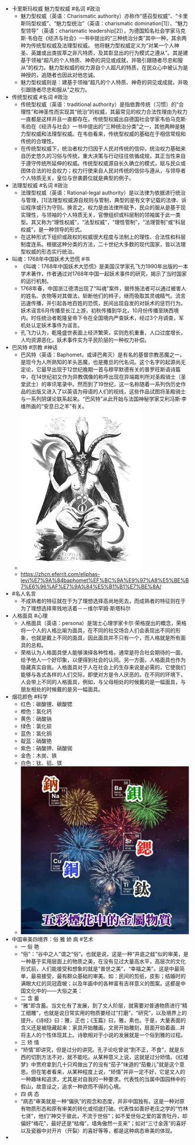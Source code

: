 - 卡里斯玛权威 魅力型权威 #名词 #政治
	- 魅力型权威（英语：Charismatic authority）亦称作“感召型权威”、“卡里斯玛型权威”、“魅力型统治”（英语：charismatic domination[1]）、“魅力型领导”（英语：charismatic leadership[2]），为德国知名社会学家马克斯·韦伯在《经济与社会》一书中提出的“三种统治分类”其中一种，其余两种为传统型权威及法理型权威。 他将魅力型权威定义为“对某一个人神圣、英雄或出类拔萃之非凡特质，及其彰显出的行为模式之遵从”。其是建基于领袖“超凡的个人特质、神奇的洞见或成就，并吸引跟随者尽忠和服从”的权力。魅力型权威的权力源自个人超凡的特质，在民众心中被认为是神授的，追随者也因此对他忠诚。
	- 魅力型权威则是：建基于领袖“超凡的个人特质、神奇的洞见或成就，并吸引跟随者尽忠和服从”之权力。
- 传统型权威 #名词 #政治
	- 传统型权威（英语：traditional authority）是指依靠传统（习惯）的“合理性”和神圣性而实现其“统治”的权威，其最常见的权力合法性理由为权力一直都是这样并且一直都存在。传统型权威出自德国社会学家韦伯马克斯·韦伯在《经济与社会》一书中提出的“三种统治分类”之一，其他两种是魅力型权威和法理型权威。在韦伯看来，传统型权威的基础在于相信常规和传统的合理性。
	- 在传统型权威下，统治者权力归因于人民对传统的信仰，统治权力基础来自历史悠久的习俗与传统，重大决策与行动往往依循成规，其正当性来自于遵守传统所延伸的权威。传统型权威源自长久确立的模式，赋与民众或团体合法的社会权力；权力行使来自人民对传统的信仰与遵从，与领导者个人特质无关，皇位与世袭爵位就是典型的例子。
- 法理型权威 #名词 #政治
	- 法理型权威（英语：Rational-legal authority）是以法律为依据进行统治与管理，[1]法理型权威源自规则与管制，典型的是有文字记载的法律、诉讼程序或行为守则。换言之，权力是由法律所赋予，民众的服从是基于现实理性，与领袖的个人特质无关，官僚组织或科层制的领袖属于此一类型。其又称为“理性权威”，“法型权威”，“理性管制”，“法理管制”或“科层权威”，是一种领导的形式。
	- 在这种形式下组织或政权的权威很大程度与法制上的理性、合法性和科层制度连系。根据这种分类的方法，二十世纪大多数的现代国家，皆以法理型权威的形态实行统治。
- 叫魂：1768年中国妖术大恐慌 #书
	- 《叫魂：1768年中国妖术大恐慌》是美国汉学家孔飞力1990年出版的一本学术著作，作者通过对1768年中国一起妖术事件的研究，揭示了当时国家的运行机制。
	- 1768年春，中国浙江德清出现了“叫魂”案件，据传施法者可以通过被害人的姓名、衣物等对其做法，斩断他们的辫子，继而吸取其灵魂精气。流言迅速传播，并引起各地百姓的恐慌，民间出现自发的对妖术的惩罚行为。妖术谣言6月传播至长江上游，初秋传播到华北，10月份传播至陕西境内。时任统治者乾隆皇帝下令在全国境内严查妖术，经过3个月调查，军机处认定妖术事件为谣言。
	- 孔飞力认为，乾隆盛世表面上经济繁荣，实则危机重重，人口过度增长，人均资源恶化，妖术事件实为平民阶层的一种权力补偿。
- 巴风特 #宗教 #神话
	- 巴风特（英语：Baphomet，或译巴弗灭）是有名的基督宗教恶魔之一，是现今为人所熟知的羊头恶魔，也是撒旦的代名词。这个名字的起源尚无定论，它最早出现于12世纪晚期一首与穆罕默德有关的普罗旺斯语诗篇中，在14世纪初又作为异教偶像的称呼出现在异端裁判所对圣殿骑士（圣堂武士）的审讯笔录中。然而到了19世纪，这一名称随着一系列伪历史作品的出版又进入了以英语为母语的人们的视线，这些作品试图将圣殿骑士与一系列阴谋论联系起来。“巴风特”从此开始与法国神秘学家艾利冯斯·李维所画的“安息日之羊”有关。
	- ![image.png](../assets/image_1663122548392_0.png)
	- https://zhcn.eferrit.com/eliphas-levi%E7%9A%84baphomet%EF%BC%9A%E9%97%A8%E5%BE%B7%E6%96%AF%E7%9A%84%E5%B1%B1%E7%BE%8A/
- #名人名言
	- 不成熟者的特征就在于为了理想选择高尚地死去，而成熟者的特征则在于为了理想选择卑贱地活着－－维尔罕姆·斯塔科尔
- 人格面具 #心理
	- 人格面具（英语：persona）是瑞士心理学家卡尔·荣格提出的概念，荣格将一个人的人格比喻为面具，在不同的社交场合人们会表现出不同的形象，也就是戴上不同的面具，因此面具并不只有一个，而人格就是所有面具的总和。
	- 荣格认为人格面具使人能够演绎各种性格，通常是符合社会期待的一面，给予他人一个好印象，以便得到社会的认同。另一方面，人格面具也作为隐藏真实自我。人格面具对于人在社会上的生存来说是必需的，它使我们能够与各式各样的人们交际，即使对方是令人厌恶的。在不同的环境下，人会带上不同的人格面具，例如，与父母相处的时候戴的是一幅面具，与朋友相处的时候戴的是另一幅面具。
- 烟花颜色 #科学
	- 红色：碳酸锂、碳酸锶
	- 橙色：氯化钙
	- 黄色：硝酸钠
	- 绿色：氯化钡
	- 蓝色：氯化铜
	- 靛蓝：硝酸铯
	- 紫色：硝酸钾、硝酸铷
	- 金色：木炭、铁
	- 白色：钛、铝、镁
	- ![image.png](../assets/image_1663123061103_0.png)
- 中国审美四境界：俗 雅 娇 病 #艺术
	- 一 俗 艳
	- “俗”：“谷中之人”谓之“俗”。也就是说，这是一种“井底之蛙”似的审美，是一种基于实用层面上的物质之美，在没有见过大量高水平，高层次的文化形式前，人们能接受和想象的就是“普世之美”，“幸福之美”。这是中最简单，最易接受，最有群众基础的审美。如：民间的剪纸，皮影；结婚时的满眼大红的凤冠霞帔；以及年画中的各种富有吉祥意义的图案。这都是中国文化中的——大俗之美：
	- 二 含 蓄
	- “雅”即含蓄。当文化有了发展，到了文人阶层，就需要对普通物质进行“精工细雕”，也就是说日常实用的物质要经过“打磨”，“研究”，以及境界上的提升。《诗经》曰：雅，正也；《玉篇》曰，雅，素也。于是，大量表面的含义还是被隐藏起来：家具开始雕画，文房开始雕刻，扇面开始着画…并将主人的个性体现其上。诗歌相对于小说的发展就是一个俗到雅的过程。
	- 三 矫 情
	- “矫情”即讲究，但是过分的讲究。孔子论吃曾说“割不正，不食”，就是东西的切割方法不对，就不能吃。从某种意义上说，这就是过分矫情。《红楼梦》中贾府拿到几十只鸡做出了的没有“茄子”味道的“茄鲞儿”就是这个意思。但在笔者看来，从某种程度上说，“矫情”并非一定不好，它是文人的一种趣味和追求，尤其是对自我的一种要求。代表性的当属中国园林中的假山，故意设之，追求一种欲而不得的心境。
	- 四 病 态
	- “病态”审美就是一种“偏执”的观念和态度，并非中国独有。这是一种对原有物质形态和原有审美的转化或彻底打破。代表性如善好老庄之学的“竹林七贤”，他们“神交于彼此，不流于世俗”；如不爱世俗之爱的富贵牡丹，却偏好“梅花”，最好还是“枯梅”，墙角傲然一支来”；如对“三寸金莲”的喜好以及瓷器中对开片（开裂）的喜好等等，都是这种病态审美的体现。
-